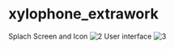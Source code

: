 # xylophone_extrawork
 Splach Screen and Icon
![2](https://user-images.githubusercontent.com/92102583/138549079-483dfbd0-e5ab-47a7-a0a9-8db495632bf5.png)
User interface
![3](https://user-images.githubusercontent.com/92102583/138549102-8f201e85-f485-4c5e-9852-626243fdb328.png)
